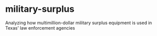 # military-surplus
Analyzing how multimillion-dollar military surplus equipment is used in Texas’ law enforcement agencies
